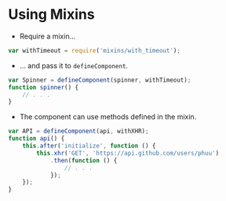 # Using Mixins

- Require a mixin&hellip;

```js
var withTimeout = require('mixins/with_timeout');
```

- &hellip; and pass it to `defineComponent`.

```js
var Spinner = defineComponent(spinner, withTimeout);
function spinner() {
    // . . .
}
```

- The component can use methods defined in the mixin.

```js
var API = defineComponent(api, withXHR);
function api() {
    this.after('initialize', function () {
        this.xhr('GET', 'https://api.github.com/users/phuu')
            .then(function () {
                // . . .
            });
    });
}
```
